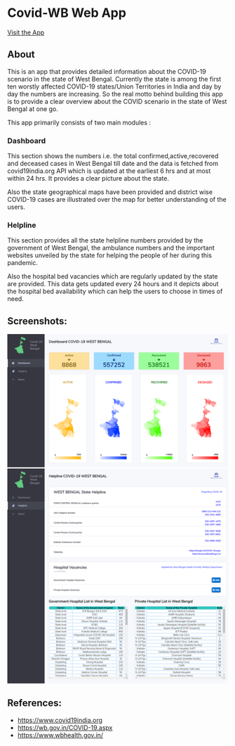 # Covid-WB Web App 
[Visit the App](https://covid-19-wb-a52a3.web.app/)

## About
This is an app that provides detailed information about the COVID-19 scenario in the state of West Bengal. Currently the state is among the first ten worstly affected COVID-19 states/Union Territories in India and day by day the numbers are increasing. So the real motto behind building this app is to provide a clear overview about the COVID scenario in the state of West Bengal at one go.

This app primarily consists of two main modules :
### Dashboard
This section shows the numbers i.e. the total confirmed,active,recovered and deceased cases in West Bengal till date and the data is fetched from covid19india.org API which is updated at the earliest 6 hrs and at most within 24 hrs. It provides a clear picture about the state.

Also the state geographical maps have been provided and district wise COVID-19 cases are illustrated over the map for better understanding of the users.
### Helpline
This section provides all the state helpline numbers provided by the government of West Bengal, the ambulance numbers and the important websites unveiled by the state for helping the people of her during this pandemic.

Also the hospital bed vacancies which are regularly updated by the state are provided. This data gets updated every 24 hours and it depicts about the hospital bed availability which can help the users to choose in times of need.

## Screenshots:
 ![image](https://github.com/Sayak007/Covid-WB/blob/master/Images/ss1.png)
 ![image](https://github.com/Sayak007/Covid-WB/blob/master/Images/ss2.png)
## References:
* https://www.covid19india.org
* https://wb.gov.in/COVID-19.aspx
* https://www.wbhealth.gov.in/
